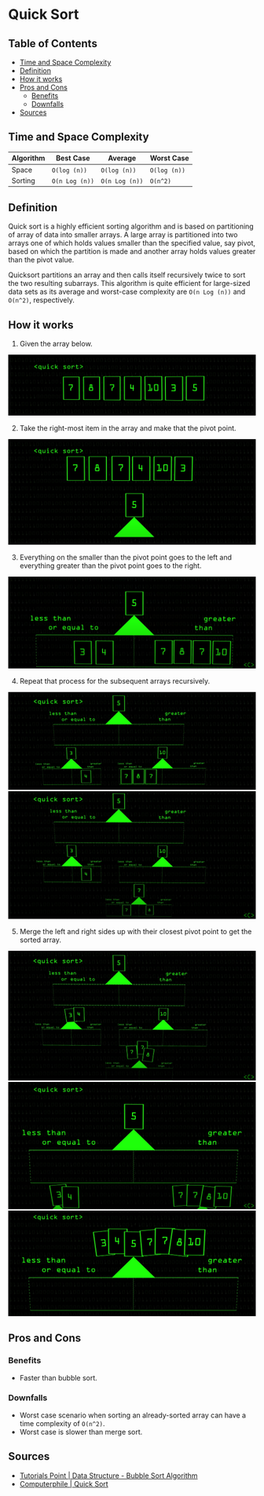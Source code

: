 # Quick Sort

## Table of Contents
- [Time and Space Complexity](#time-and-space-complexity)
- [Definition](#definition)
- [How it works](#how-it-works)
- [Pros and Cons](#pros-and-cons)
  * [Benefits](#benefits)
  * [Downfalls](#downfalls)
- [Sources](#sources)

## Time and Space Complexity

| Algorithm | Best Case      | Average        | Worst Case   |
| --------- | -------------- | -------------- | ------------ |
| Space     | `O(log (n))`   | `O(log (n))`   | `O(log (n))` |
| Sorting   | `O(n Log (n))` | `O(n Log (n))` | `O(n^2)`     |

## Definition
Quick sort is a highly efficient sorting algorithm and is based on partitioning of
array of data into smaller arrays. A large array is partitioned into two arrays one
of which holds values smaller than the specified value, say pivot, based on which
the partition is made and another array holds values greater than the pivot value.

Quicksort partitions an array and then calls itself recursively twice to sort the
two resulting subarrays. This algorithm is quite efficient for large-sized data
sets as its average and worst-case complexity are `O(n Log (n))` and `O(n^2)`,
respectively.

## How it works
1. Given the array below.

![Quick Sort - Step 1](./resources/quick-sort-0.png)

2. Take the right-most item in the array and make that the pivot point.

![Quick Sort - Step 2](./resources/quick-sort-1.png)

3. Everything on the smaller than the pivot point goes to the left and everything greater than
the pivot point goes to the right.

![Quick Sort - Step 3](./resources/quick-sort-2.png)

4. Repeat that process for the subsequent arrays recursively.

![Quick Sort - Step 4](./resources/quick-sort-3.png)
![Quick Sort - Step 5](./resources/quick-sort-4.png)

5. Merge the left and right sides up with their closest pivot point to get the sorted array.

![Quick Sort - Step 6](./resources/quick-sort-5.png)
![Quick Sort - Step 7](./resources/quick-sort-6.png)
![Quick Sort - Step 8](./resources/quick-sort-7.png)

## Pros and Cons

### Benefits
- Faster than bubble sort.

### Downfalls
- Worst case scenario when sorting an already-sorted array can have a time complexity
of `O(n^2)`.
- Worst case is slower than merge sort.

## Sources
- [Tutorials Point | Data Structure - Bubble Sort Algorithm][1]
- [Computerphile | Quick Sort][2]

[1]: https://www.tutorialspoint.com/data_structures_algorithms/bubble_sort_algorithm.htm
[2]: https://www.youtube.com/watch?v=XE4VP_8Y0BU
